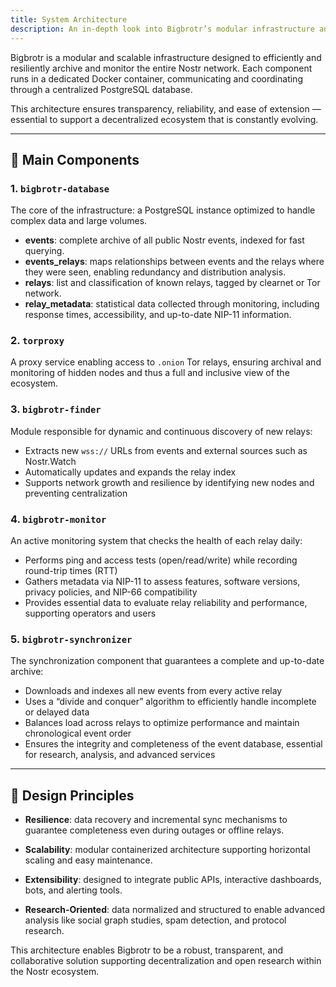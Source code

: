 ```yaml
---
title: System Architecture
description: An in-depth look into Bigbrotr’s modular infrastructure and its core components
---
```


Bigbrotr is a modular and scalable infrastructure designed to efficiently and resiliently archive and monitor the entire Nostr network. Each component runs in a dedicated Docker container, communicating and coordinating through a centralized PostgreSQL database.

This architecture ensures transparency, reliability, and ease of extension — essential to support a decentralized ecosystem that is constantly evolving.

---

## 🔧 Main Components

### 1. `bigbrotr-database`
The core of the infrastructure: a PostgreSQL instance optimized to handle complex data and large volumes.
- **events**: complete archive of all public Nostr events, indexed for fast querying.
- **events_relays**: maps relationships between events and the relays where they were seen, enabling redundancy and distribution analysis.
- **relays**: list and classification of known relays, tagged by clearnet or Tor network.
- **relay_metadata**: statistical data collected through monitoring, including response times, accessibility, and up-to-date NIP-11 information.

### 2. `torproxy`
A proxy service enabling access to `.onion` Tor relays, ensuring archival and monitoring of hidden nodes and thus a full and inclusive view of the ecosystem.

### 3. `bigbrotr-finder`
Module responsible for dynamic and continuous discovery of new relays:
- Extracts new `wss://` URLs from events and external sources such as Nostr.Watch
- Automatically updates and expands the relay index
- Supports network growth and resilience by identifying new nodes and preventing centralization

### 4. `bigbrotr-monitor`
An active monitoring system that checks the health of each relay daily:
- Performs ping and access tests (open/read/write) while recording round-trip times (RTT)
- Gathers metadata via NIP-11 to assess features, software versions, privacy policies, and NIP-66 compatibility
- Provides essential data to evaluate relay reliability and performance, supporting operators and users

### 5. `bigbrotr-synchronizer`
The synchronization component that guarantees a complete and up-to-date archive:
- Downloads and indexes all new events from every active relay
- Uses a “divide and conquer” algorithm to efficiently handle incomplete or delayed data
- Balances load across relays to optimize performance and maintain chronological event order
- Ensures the integrity and completeness of the event database, essential for research, analysis, and advanced services

---

## 🧠 Design Principles

- **Resilience**: data recovery and incremental sync mechanisms to guarantee completeness even during outages or offline relays.

- **Scalability**: modular containerized architecture supporting horizontal scaling and easy maintenance.

- **Extensibility**: designed to integrate public APIs, interactive dashboards, bots, and alerting tools.

- **Research-Oriented**: data normalized and structured to enable advanced analysis like social graph studies, spam detection, and protocol research.

This architecture enables Bigbrotr to be a robust, transparent, and collaborative solution supporting decentralization and open research within the Nostr ecosystem.
